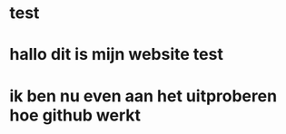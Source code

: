 # test
<h1>
  hallo dit is mijn website test 
 <h1>

<p>
  ik ben nu even aan het uitproberen hoe github werkt
<p>

